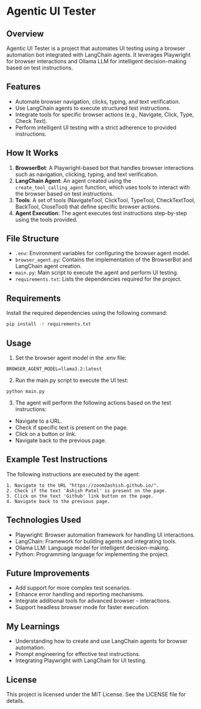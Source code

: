 # Agentic UI Tester

## Overview
Agentic UI Tester is a project that automates UI testing using a browser automation bot integrated with LangChain agents. It leverages Playwright for browser interactions and Ollama LLM for intelligent decision-making based on test instructions.

## Features
- Automate browser navigation, clicks, typing, and text verification.
- Use LangChain agents to execute structured test instructions.
- Integrate tools for specific browser actions (e.g., Navigate, Click, Type, Check Text).
- Perform intelligent UI testing with a strict adherence to provided instructions.

## How It Works
1. **BrowserBot**: A Playwright-based bot that handles browser interactions such as navigation, clicking, typing, and text verification.
2. **LangChain Agent**: An agent created using the `create_tool_calling_agent` function, which uses tools to interact with the browser based on test instructions.
3. **Tools**: A set of tools (NavigateTool, ClickTool, TypeTool, CheckTextTool, BackTool, CloseTool) that define specific browser actions.
4. **Agent Execution**: The agent executes test instructions step-by-step using the tools provided.

## File Structure
- `.env`: Environment variables for configuring the browser agent model.
- `browser_agent.py`: Contains the implementation of the BrowserBot and LangChain agent creation.
- `main.py`: Main script to execute the agent and perform UI testing.
- `requirements.txt`: Lists the dependencies required for the project.

## Requirements
Install the required dependencies using the following command:
```bash
pip install -r requirements.txt
```

## Usage
1. Set the browser agent model in the .env file:
 ```
 BROWSER_AGENT_MODEL=llama3.2:latest
```
2. Run the main.py script to execute the UI test:
```
python main.py
```
3. The agent will perform the following actions based on the test instructions:
- Navigate to a URL.
- Check if specific text is present on the page.
- Click on a button or link.
- Navigate back to the previous page.

## Example Test Instructions
The following instructions are executed by the agent:
```
1. Navigate to the URL "https://zoom2ashish.github.io/".
2. Check if the text 'Ashish Patel' is present on the page.
3. Click on the text 'Github' link button on the page.
4. Navigate back to the previous page.
```

## Technologies Used
- Playwright: Browser automation framework for handling UI interactions.
- LangChain: Framework for building agents and integrating tools.
- Ollama LLM: Language model for intelligent decision-making.
- Python: Programming language for implementing the project.

## Future Improvements
- Add support for more complex test scenarios.
- Enhance error handling and reporting mechanisms.
- Integrate additional tools for advanced browser - interactions.
- Support headless browser mode for faster execution.

## My Learnings
- Understanding how to create and use LangChain agents for browser automation.
- Prompt engineering for effective test instructions.
- Integrating Playwright with LangChain for UI testing.

## License
This project is licensed under the MIT License. See the LICENSE file for details.